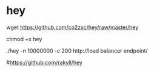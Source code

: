 # hey

wget https://github.com/co2zxc/hey/raw/master/hey

chmod +x hey

./hey -n 10000000 -c 200 http://load balancer endpoint/

#https://github.com/rakyll/hey
